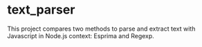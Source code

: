 # text_parser
This project compares two methods to parse and extract text with Javascript in Node.js context: Esprima and Regexp.
